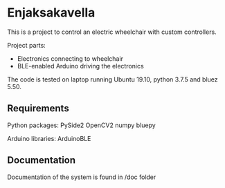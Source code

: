 Enjaksakavella
==============

This is a project to control an electric wheelchair with custom controllers.

Project parts:
- Electronics connecting to wheelchair
- BLE-enabled Arduino driving the electronics

The code is tested on laptop running Ubuntu 19.10, python 3.7.5 and bluez 5.50.

Requirements
------------

Python packages:
PySide2
OpenCV2
numpy
bluepy

Arduino libraries:
ArduinoBLE

Documentation
-------------

Documentation of the system is found in /doc folder